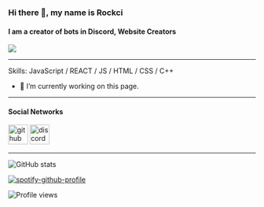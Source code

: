 ### Hi there 👋, my name is Rockci
#### I am a creator of bots in Discord, Website Creators
![](https://cdn.discordapp.com/attachments/788810278196084746/859357068929531914/tenor.gif)


---
Skills: JavaScript / REACT / JS / HTML / CSS / С++

- 🔭 I’m currently working on this page. 
---
#### Social Networks
[<img src='https://cdn.jsdelivr.net/npm/simple-icons@3.0.1/icons/github.svg' alt='github' height='40'>](https://github.com/Rockcii)  [<img src='https://cdn.jsdelivr.net/npm/simple-icons@3.0.1/icons/discord.svg' alt='discord' height='40'>](https://discord.gg/4A3x84QUJf)

---
![GitHub stats](https://github-readme-stats.vercel.app/api?username=Rockcii&show_icons=true)  

[![spotify-github-profile](https://spotify-github-profile.vercel.app/api/view?uid=p67wf0kpm7qqplo3qcm8fm555&cover_image=true&theme=default)](https://spotify-github-profile.vercel.app/api/view?uid=p67wf0kpm7qqplo3qcm8fm555&redirect=true)

![Profile views](https://gpvc.arturio.dev/Rockcii)  


